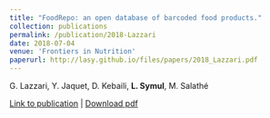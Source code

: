 ```yaml
---
title: "FoodRepo: an open database of barcoded food products."
collection: publications
permalink: /publication/2018-Lazzari
date: 2018-07-04
venue: 'Frontiers in Nutrition'
paperurl: http://lasy.github.io/files/papers/2018_Lazzari.pdf
---
```


G. Lazzari, Y. Jaquet, D. Kebaili, __L. Symul__, M. Salathé


[Link to publication](https://www.frontiersin.org/articles/10.3389/fnut.2018.00057/full) |
[Download pdf](http://lasy.github.io/files/2018_Lazzari.pdf)
